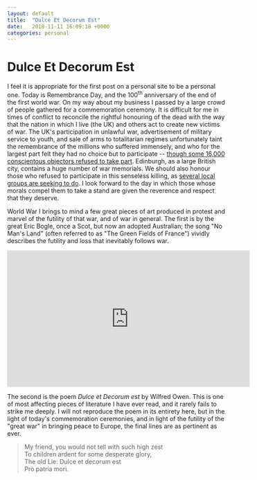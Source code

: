 ```yaml
---
layout: default
title:  "Dulce Et Decorum Est"
date:   2018-11-11 16:09:18 +0000
categories: personal
---
```


# Dulce Et Decorum Est

I feel it is appropriate for the first post on a personal site to be a 
personal one. Today is Remembrance Day, and the 100<sup>th</sup> anniversary of 
the end of the first world war. On my way about my business 
I passed by a large crowd of people gathered for a commemoration ceremony. 
It is difficult for me in times of conflict to reconcile the rightful honouring
of the dead with the way that the nation in which I live (the UK)
and others act to create new victims
of war. The UK's participation in unlawful war, 
advertisement of military service to youth, and sale of arms to totalitarian 
regimes unfortunately taint the remembrance of the millions who 
suffered immensely, and who for the largest part felt they had no choice but to 
participate -- [though some 16,000 conscientous objectors
refused to take part](https://owlcation.com/humanities/Conscientious-Objectors-During-World-War-1).
Edinburgh, as a large British city, contains a huge number of 
war memorials. We should also honour those who refused to participate in this 
senseless killing, as 
[several local groups are seeking to do](https://chuffed.org/project/opposing-war-memorial).
I look forward to the day in which those whose morals compel them to take a 
stand are given the reverence and respect that they deserve.

World War I brings to mind a few great pieces of art produced in protest and 
marvel of the futility of that war, and of war in general. The first is by the 
great Eric Bogle, once a Scot, but now an adopted Australian; the song "No Man's 
Land" (often referred to as "The Green Fields of France")
vividly describes the futility and loss that inevitably follows war.

<iframe width="560" 
    height="315" 
    src="https://www.youtube.com/embed/DxkhBvO8_kM" 
    frameborder="0" 
    allow="accelerometer; autoplay; encrypted-media; gyroscope; picture-in-picture" 
    allowfullscreen></iframe>

The second is the poem *Dulce et Decorum est* by Wilfred Owen. This is one of
most affecting pieces of literature I have ever read, and it rarely fails
to strike me deeply. I will not reproduce the poem in its entirety here, 
but in the light of today's commemoration ceremonies, and in light of the 
futility of the "great war" in bringing peace to Europe, the final lines are
as pertinent as ever.

> My friend, you would not tell with such high zest  
To children ardent for some desperate glory,  
The old Lie: Dulce et decorum est  
Pro patria mori.  
